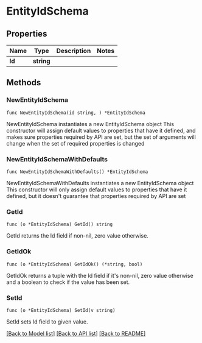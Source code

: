 # EntityIdSchema

## Properties

Name | Type | Description | Notes
------------ | ------------- | ------------- | -------------
**Id** | **string** |  | 

## Methods

### NewEntityIdSchema

`func NewEntityIdSchema(id string, ) *EntityIdSchema`

NewEntityIdSchema instantiates a new EntityIdSchema object
This constructor will assign default values to properties that have it defined,
and makes sure properties required by API are set, but the set of arguments
will change when the set of required properties is changed

### NewEntityIdSchemaWithDefaults

`func NewEntityIdSchemaWithDefaults() *EntityIdSchema`

NewEntityIdSchemaWithDefaults instantiates a new EntityIdSchema object
This constructor will only assign default values to properties that have it defined,
but it doesn't guarantee that properties required by API are set

### GetId

`func (o *EntityIdSchema) GetId() string`

GetId returns the Id field if non-nil, zero value otherwise.

### GetIdOk

`func (o *EntityIdSchema) GetIdOk() (*string, bool)`

GetIdOk returns a tuple with the Id field if it's non-nil, zero value otherwise
and a boolean to check if the value has been set.

### SetId

`func (o *EntityIdSchema) SetId(v string)`

SetId sets Id field to given value.



[[Back to Model list]](../README.md#documentation-for-models) [[Back to API list]](../README.md#documentation-for-api-endpoints) [[Back to README]](../README.md)


